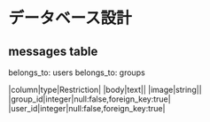 # データベース設計

## messages table

belongs_to: users
belongs_to: groups

|column|type|Restriction|
|body|text||
|image|string||
|group_id|integer|null:false,foreign_key:true|
|user_id|integer|null:false,foreign_key:true|